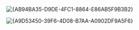 ![{AB94BA35-D9DE-4FC1-8864-E86AB5F9B3B2}](https://github.com/user-attachments/assets/cfa73607-ab9a-4fff-9a40-99baf9f63199)

![{A9D53450-39F6-4D08-B7AA-A0902DF9A5F6}](https://github.com/user-attachments/assets/b7440063-d1d1-4d29-80ec-a28e4ef15957)

